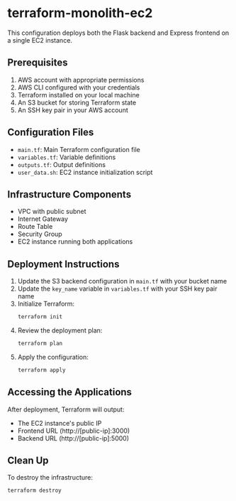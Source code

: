 # terraform-monolith-ec2

This configuration deploys both the Flask backend and Express frontend on a single EC2 instance.

## Prerequisites

1. AWS account with appropriate permissions
2. AWS CLI configured with your credentials
3. Terraform installed on your local machine
4. An S3 bucket for storing Terraform state
5. An SSH key pair in your AWS account

## Configuration Files

- `main.tf`: Main Terraform configuration file
- `variables.tf`: Variable definitions
- `outputs.tf`: Output definitions
- `user_data.sh`: EC2 instance initialization script

## Infrastructure Components

- VPC with public subnet
- Internet Gateway
- Route Table
- Security Group
- EC2 instance running both applications

## Deployment Instructions

1. Update the S3 backend configuration in `main.tf` with your bucket name
2. Update the `key_name` variable in `variables.tf` with your SSH key pair name
3. Initialize Terraform:
   ```bash
   terraform init
   ```
4. Review the deployment plan:
   ```bash
   terraform plan
   ```
5. Apply the configuration:
   ```bash
   terraform apply
   ```

## Accessing the Applications

After deployment, Terraform will output:
- The EC2 instance's public IP
- Frontend URL (http://[public-ip]:3000)
- Backend URL (http://[public-ip]:5000)

## Clean Up

To destroy the infrastructure:
```bash
terraform destroy
``` 
